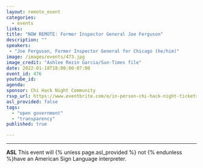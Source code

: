 ```yaml
---
layout: remote_event
categories:
  - events
links: 
title: "NOW REMOTE: Former Inspector General Joe Ferguson"
description: ""
speakers:
 - "Joe Ferguson, Former Inspector General for Chicago (he/him)"
image: /images/events/473.jpg
image_credit: "Ashlee Rezin Garcia/Sun-Times file"
date: 2022-01-18T18:00:00-07:00
event_id: 476
youtube_id: 
agenda: 
sponsor: Chi Hack Night Community
rsvp_url: https://www.eventbrite.com/e/in-person-chi-hack-night-tickets-207988107027
asl_provided: false
tags: 
  - "open government"
  - "transparency"
published: true

---
```


---

**ASL** This event will {% unless page.asl_provided %} not {% endunless %}have an American Sign Language interpreter.

